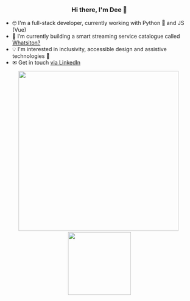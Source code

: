 <h3 align="center">Hi there, I'm Dee 👋</h3>

- 🤓 I'm a full-stack developer, currently working with Python 🐍 and JS (Vue)
- 🔭 I’m currently building a smart streaming service catalogue called [Whatsiton?](https://github.com/dalilakatialeo/whatsiton)
- 💡 I'm interested in inclusivity, accessible design and assistive technologies 🤗
- ✉ Get in touch [via LinkedIn](https://www.linkedin.com/in/dalila-k-leo-125099156/) 

<p align="center">
  <img src="https://github-readme-stats.vercel.app/api?username=dalilakatialeo&show_icons=true&theme=vue"  width="420" />&nbsp;<img src="https://github-readme-stats.vercel.app/api/top-langs/?username=dalilakatialeo&layout=compact&theme=vue" height="165">
  </p>
